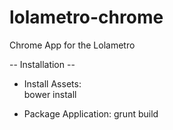 # lolametro-chrome
Chrome App for the Lolametro

-- Installation -- 
  - Install Assets:  
     bower install
    
  - Package Application:
     grunt build
